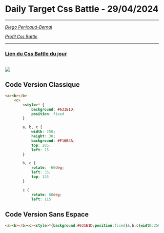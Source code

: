 # Daily Target Css Battle - 29/04/2024

<hr>

[<em>Diego Penicaud-Bernal</em>](https://github.com/Diego-PB)

[<em>Profil Css Battle</em>](https://cssbattle.dev/player/diegopb)

<hr>

### [Lien du Css Battle du jour](https://cssbattle.dev/play/tZs9BX11EYMYKm7rt2Z2)

<br>
<img src="https://firebasestorage.googleapis.com/v0/b/cssbattleapp.appspot.com/o/user%2Fummd3POvEDfFyeFvVdOMG3OOrwE2%2Ftargets%2Ftarget_7KmaJLR.png?alt=media">

## Code Version Classique

```html
<a><b></b>
    <c>
        <style>* {
            background: #631E1D;
            position: fixed
        }

        a, b, c {
            width: 250;
            height: 30;
            background: #F16B4A;
            top: 205;
            left: 75
        }

        b, c {
            rotate: -60deg;
            left: 35;
            top: 135
        }

        c {
            rotate: 60deg;
            left: 115
```

## Code Version Sans Espace

```html
<a><b></b><c><style>*{background:#631E1D;position:fixed}a,b,c{width:250;height:30;background:#F16B4A;top:205;left:75}b,c{rotate:-60deg;left:35;top:135}c{rotate:60deg;left:115
```
